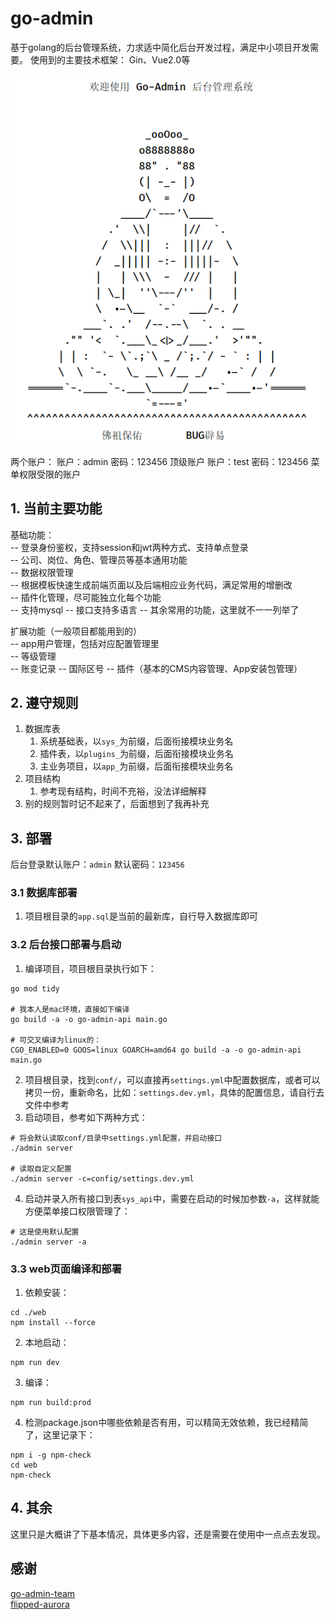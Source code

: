 # go-admin
基于golang的后台管理系统，力求适中简化后台开发过程，满足中小项目开发需要。
使用到的主要技术框架：
Gin、Vue2.0等  

![启动](/doc/1.png)

两个账户：
账户：admin 密码：123456  顶级账户
账户：test  密码：123456  菜单权限受限的账户

## 1. 当前主要功能
基础功能：   
-- 登录身份鉴权，支持session和jwt两种方式、支持单点登录   
-- 公司、岗位、角色、管理员等基本通用功能  
-- 数据权限管理   
-- 根据模板快速生成前端页面以及后端相应业务代码，满足常用的增删改   
-- 插件化管理，尽可能独立化每个功能   
-- 支持mysql
-- 接口支持多语言
-- 其余常用的功能，这里就不一一列举了

扩展功能（一般项目都能用到的）   
-- app用户管理，包括对应配置管理里   
-- 等级管理   
-- 账变记录
-- 国际区号
-- 插件（基本的CMS内容管理、App安装包管理）

## 2. 遵守规则
1. 数据库表
   1. 系统基础表，以`sys_`为前缀，后面衔接模块业务名
   2. 插件表，以`plugins_`为前缀，后面衔接模块业务名
   3. 主业务项目，以`app_`为前缀，后面衔接模块业务名
2. 项目结构
   1. 参考现有结构，时间不充裕，没法详细解释
3. 别的规则暂时记不起来了，后面想到了我再补充

## 3. 部署
后台登录默认账户：`admin`
默认密码：`123456`

### 3.1 数据库部署
1. 项目根目录的`app.sql`是当前的最新库，自行导入数据库即可

### 3.2 后台接口部署与启动
1. 编译项目，项目根目录执行如下：
```shell
go mod tidy

# 我本人是mac环境，直接如下编译
go build -a -o go-admin-api main.go

# 可交叉编译为linux的：
CGO_ENABLED=0 GOOS=linux GOARCH=amd64 go build -a -o go-admin-api main.go
```
2. 项目根目录，找到`conf/`，可以直接再`settings.yml`中配置数据库，或者可以拷贝一份，重新命名，比如：`settings.dev.yml`，具体的配置信息，请自行去文件中参考
3. 启动项目，参考如下两种方式：
```shell
# 将会默认读取conf/目录中settings.yml配置，并启动接口
./admin server

# 读取自定义配置
./admin server -c=config/settings.dev.yml
```
4. 启动并录入所有接口到表`sys_api`中，需要在启动的时候加参数`-a`，这样就能方便菜单接口权限管理了：
```shell
# 这是使用默认配置
./admin server -a
```

### 3.3 web页面编译和部署
1. 依赖安装：
```shell
cd ./web
npm install --force
```
2. 本地启动：
```shell
npm run dev
```
3. 编译：
```shell
npm run build:prod
```
4. 检测package.json中哪些依赖是否有用，可以精简无效依赖，我已经精简了，这里记录下：
```shell
npm i -g npm-check
cd web
npm-check
```

## 4. 其余
这里只是大概讲了下基本情况，具体更多内容，还是需要在使用中一点点去发现。

## 感谢
[go-admin-team](https://github.com/go-admin-team)  
[flipped-aurora](https://github.com/flipped-aurora)
